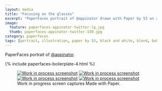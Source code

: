 ```yaml
---
layout: media
title: "Focusing on the glasses"
excerpt: "PaperFaces portrait of @appinator drawn with Paper by 53 on an iPad."
image: 
  feature: paperfaces-appinator-twitter-lg.jpg
  thumb: paperfaces-appinator-twitter-150.jpg
category: paperfaces
tags: [portrait, illustration, paper by 53, black and white, blend, bokeh]
---
```


PaperFaces portrait of [@appinator](http://twitter.com/appinator).

{% include paperfaces-boilerplate-4.html %}

<figure class="third">
	<a href="{{ site.url }}/images/paperfaces-appinator-process-1-lg.jpg"><img src="{{ site.url }}/images/paperfaces-appinator-process-1-600.jpg" alt="Work in process screenshot"></a>
	<a href="{{ site.url }}/images/paperfaces-appinator-process-2-lg.jpg"><img src="{{ site.url }}/images/paperfaces-appinator-process-2-600.jpg" alt="Work in process screenshot"></a>
	<a href="{{ site.url }}/images/paperfaces-appinator-process-3-lg.jpg"><img src="{{ site.url }}/images/paperfaces-appinator-process-3-600.jpg" alt="Work in process screenshot"></a>
	<a href="{{ site.url }}/images/paperfaces-appinator-process-4-lg.jpg"><img src="{{ site.url }}/images/paperfaces-appinator-process-4-600.jpg" alt="Work in process screenshot"></a>
	<figcaption>Work in progress screen captures Made with Paper.</figcaption>
</figure>